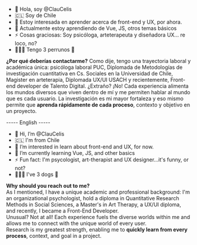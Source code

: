 - 👋 Hola, soy @ClauCelis
-  🇨🇱 Soy de Chile
- 👀 Estoy interesada en aprender acerca de front-end y UX, por ahora.
- 🌱 Actualmente estoy aprendiendo de Vue, JS, otros temas básicos
- ⚡ Cosas graciosas: Soy psicóloga, arteterapeuta y diseñadora UX... re loco, no?
- 🐶🐶🐶 Tengo 3 perrunos 💜

**¿Por qué deberías contactarme?**
Como dije, tengo una trayectoria laboral y académica única: psicóloga laboral PUC, Diplomada de Metodologías de investigación cuantitativa en Cs. Sociales en la Universidad de Chile, Magister en arteterapia, Diplomada UX/UI USACH y recientemente, Front-end developer de Talento Digital.
¿Extraño? ¡No! Cada experiencia alimenta los mundos diversos que viven dentro de mí y me permiten hablar al mundo que es cada usuario.
La investigación es mi mayor fortaleza y eso mismo permite que **aprenda rápidamente de cada proceso**, contexto y objetivo en un proyecto.



----- English ----- 
- 👋 Hi, I’m @ClauCelis
-  🇨🇱 I'm from Chile
- 👀 I’m interested in learn about front-end and UX, for now.
- 🌱 I’m currently learning Vue, JS, and other basics
- ⚡ Fun fact: I'm psycologist, art-therapist and UX designer...it's funny, or not?
- 🐶🐶🐶 I've 3 dogs 💜

**Why should you reach out to me?**  
As I mentioned, I have a unique academic and professional background: I'm an organizational psychologist, hold a diploma in Quantitative Research Methods in Social Sciences, a Master's in Art Therapy, a UX/UI diploma, and recently, I became a Front-End Developer.  
Unusual? Not at all! Each experience fuels the diverse worlds within me and allows me to connect with the unique world of every user.  
Research is my greatest strength, enabling me to **quickly learn from every process**, context, and goal in a project.


<!---
ClauCelis/ClauCelis is a ✨ special ✨ repository because its `README.md` (this file) appears on your GitHub profile.
You can click the Preview link to take a look at your changes.
--->

